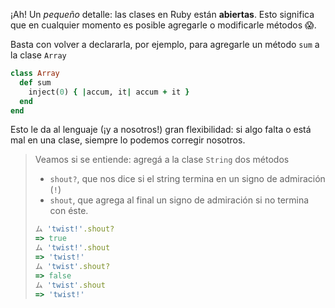 ¡Ah! Un _pequeño_ detalle: las clases en Ruby están **abiertas**. Esto significa que en cualquier momento es posible agregarle o modificarle métodos :scream:.

Basta con volver a declararla, por ejemplo, para agregarle un método `sum` a la clase `Array`

```ruby
class Array
  def sum
    inject(0) { |accum, it| accum + it }
  end
end
```

Esto le da al lenguaje (¡y a nosotros!) gran flexibilidad: si algo falta o está mal en una clase, siempre lo podemos corregir nosotros. 

> Veamos si se entiende: agregá a la clase `String` dos métodos
> 
> * `shout?`, que nos dice si el string termina en un signo de admiración (`!`) 
> * `shout`, que agrega al final un signo de admiración si no termina con éste. 
> 
> ```ruby
> ム 'twist!'.shout?
> => true
> ム 'twist!'.shout
> => 'twist!'
> ム 'twist'.shout?
> => false
> ム 'twist'.shout
> => 'twist!'
> ```
